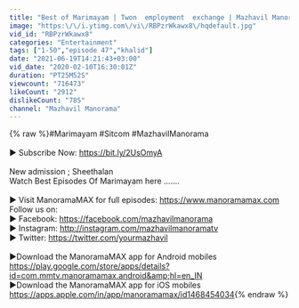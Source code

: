 ```yaml
---
title: "Best of Marimayam | Twon  employment  exchange | Mazhavil Manorama"
image: "https:\/\/i.ytimg.com\/vi\/RBPzrWkawx8\/hqdefault.jpg"
vid_id: "RBPzrWkawx8"
categories: "Entertainment"
tags: ["1-50","episode 47","khalid"]
date: "2021-06-19T14:21:43+03:00"
vid_date: "2020-02-10T16:30:01Z"
duration: "PT25M52S"
viewcount: "716473"
likeCount: "2912"
dislikeCount: "785"
channel: "Mazhavil Manorama"
---
```

{% raw %}#Marimayam  #Sitcom #MazhavilManorama<br /><br />► Subscribe Now: <a rel="nofollow" target="blank" href="https://bit.ly/2UsOmyA">https://bit.ly/2UsOmyA</a><br /><br />New admission ; Sheethalan<br />Watch Best Episodes Of Marimayam  here .......    <br /><br />►  Visit ManoramaMAX for full episodes: <a rel="nofollow" target="blank" href="https://www.manoramamax.com">https://www.manoramamax.com</a><br />Follow us on:<br />► Facebook: <a rel="nofollow" target="blank" href="https://facebook.com/mazhavilmanorama">https://facebook.com/mazhavilmanorama</a><br />► Instagram: <a rel="nofollow" target="blank" href="http://instagram.com/mazhavilmanoramatv">http://instagram.com/mazhavilmanoramatv</a><br />► Twitter: <a rel="nofollow" target="blank" href="https://twitter.com/yourmazhavil">https://twitter.com/yourmazhavil</a><br /><br />►Download the ManoramaMAX app for Android mobiles<br /><a rel="nofollow" target="blank" href="https://play.google.com/store/apps/details?id=com.mmtv.manoramamax.android&amp;hl=en_IN">https://play.google.com/store/apps/details?id=com.mmtv.manoramamax.android&amp;hl=en_IN</a><br />►Download the ManoramaMAX app for iOS mobiles<br /><a rel="nofollow" target="blank" href="https://apps.apple.com/in/app/manoramamax/id1468454034">https://apps.apple.com/in/app/manoramamax/id1468454034</a>{% endraw %}
